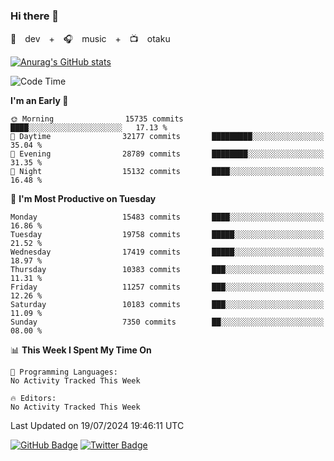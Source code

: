 ### Hi there 👋

🚀　dev　+　🎧　music　+　📺　otaku


[![Anurag's GitHub stats](https://github-readme-stats.vercel.app/api?username=koheitasaka&count_private=true&show_icons=true&theme=monokai)](https://github.com/koheitasaka/github-readme-stats)

<!--START_SECTION:waka-->
![Code Time](http://img.shields.io/badge/Code%20Time-1%2C161%20hrs%2023%20mins-blue)

**I'm an Early 🐤** 

```text
🌞 Morning                15735 commits       ████░░░░░░░░░░░░░░░░░░░░░   17.13 % 
🌆 Daytime                32177 commits       █████████░░░░░░░░░░░░░░░░   35.04 % 
🌃 Evening                28789 commits       ████████░░░░░░░░░░░░░░░░░   31.35 % 
🌙 Night                  15132 commits       ████░░░░░░░░░░░░░░░░░░░░░   16.48 % 
```
📅 **I'm Most Productive on Tuesday** 

```text
Monday                   15483 commits       ████░░░░░░░░░░░░░░░░░░░░░   16.86 % 
Tuesday                  19758 commits       █████░░░░░░░░░░░░░░░░░░░░   21.52 % 
Wednesday                17419 commits       █████░░░░░░░░░░░░░░░░░░░░   18.97 % 
Thursday                 10383 commits       ███░░░░░░░░░░░░░░░░░░░░░░   11.31 % 
Friday                   11257 commits       ███░░░░░░░░░░░░░░░░░░░░░░   12.26 % 
Saturday                 10183 commits       ███░░░░░░░░░░░░░░░░░░░░░░   11.09 % 
Sunday                   7350 commits        ██░░░░░░░░░░░░░░░░░░░░░░░   08.00 % 
```


📊 **This Week I Spent My Time On** 

```text
💬 Programming Languages: 
No Activity Tracked This Week

🔥 Editors: 
No Activity Tracked This Week
```


 Last Updated on 19/07/2024 19:46:11 UTC
<!--END_SECTION:waka-->

[![GitHub Badge](https://img.shields.io/badge/GitHub-100000?style=for-the-badge&logo=github&logoColor=white)](https://github.com/koheitasaka)
[![Twitter Badge](https://img.shields.io/badge/Twitter-1DA1F2?style=for-the-badge&logo=twitter&logoColor=white)](https://twitter.com/sleep_asleep_)
